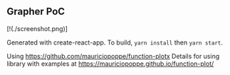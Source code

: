 ## Grapher PoC


[!(./screenshot.png)]

Generated with create-react-app. To build, `yarn install` then `yarn start`.

Using https://github.com/mauriciopoppe/function-plotx
Details for using library with examples at https://mauriciopoppe.github.io/function-plot/